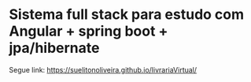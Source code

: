 # Sistema full stack para estudo com Angular + spring boot + jpa/hibernate

Segue link:
https://suelitonoliveira.github.io/livrariaVirtual/
